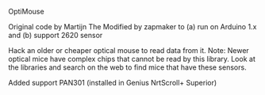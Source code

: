 OptiMouse

Original code by Martijn The
Modified by zapmaker to (a) run on Arduino 1.x and (b) support 2620 sensor

Hack an older or cheaper optical mouse to read data from it.
Note: Newer optical mice have complex chips that cannot be read by this library.
Look at the libraries and search on the web to find mice that have these sensors.

Added support PAN301 (installed in Genius NrtScroll+ Superior) 